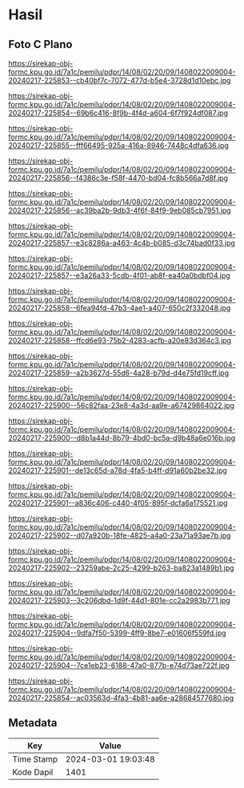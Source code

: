 # Hasil

## Foto C Plano

https://sirekap-obj-formc.kpu.go.id/7a1c/pemilu/pdpr/14/08/02/20/09/1408022009004-20240217-225853--cb40bf7c-7072-477d-b5e4-3728d1d10ebc.jpg

https://sirekap-obj-formc.kpu.go.id/7a1c/pemilu/pdpr/14/08/02/20/09/1408022009004-20240217-225854--69b6c416-8f9b-4f4d-a604-6f7f924df087.jpg

https://sirekap-obj-formc.kpu.go.id/7a1c/pemilu/pdpr/14/08/02/20/09/1408022009004-20240217-225855--fff66495-925a-416a-8946-7448c4dfa636.jpg

https://sirekap-obj-formc.kpu.go.id/7a1c/pemilu/pdpr/14/08/02/20/09/1408022009004-20240217-225856--f4386c3e-f58f-4470-bd04-fc8b566a7d8f.jpg

https://sirekap-obj-formc.kpu.go.id/7a1c/pemilu/pdpr/14/08/02/20/09/1408022009004-20240217-225856--ac39ba2b-9db3-4f6f-84f9-9eb085cb7951.jpg

https://sirekap-obj-formc.kpu.go.id/7a1c/pemilu/pdpr/14/08/02/20/09/1408022009004-20240217-225857--e3c8286a-a463-4c4b-b085-d3c74bad0f33.jpg

https://sirekap-obj-formc.kpu.go.id/7a1c/pemilu/pdpr/14/08/02/20/09/1408022009004-20240217-225857--e3a26a33-5cdb-4f01-ab8f-ea40a0bdbf04.jpg

https://sirekap-obj-formc.kpu.go.id/7a1c/pemilu/pdpr/14/08/02/20/09/1408022009004-20240217-225858--6fea94fd-47b3-4ae1-a407-650c2f332048.jpg

https://sirekap-obj-formc.kpu.go.id/7a1c/pemilu/pdpr/14/08/02/20/09/1408022009004-20240217-225858--ffcd6e93-75b2-4283-acfb-a20e83d364c3.jpg

https://sirekap-obj-formc.kpu.go.id/7a1c/pemilu/pdpr/14/08/02/20/09/1408022009004-20240217-225859--a2b3627d-55d6-4a28-b79d-d4e75fd19cff.jpg

https://sirekap-obj-formc.kpu.go.id/7a1c/pemilu/pdpr/14/08/02/20/09/1408022009004-20240217-225900--56c82faa-23e8-4a3d-aa9e-a67429864022.jpg

https://sirekap-obj-formc.kpu.go.id/7a1c/pemilu/pdpr/14/08/02/20/09/1408022009004-20240217-225900--d8b1a44d-8b79-4bd0-bc5a-d9b48a6e016b.jpg

https://sirekap-obj-formc.kpu.go.id/7a1c/pemilu/pdpr/14/08/02/20/09/1408022009004-20240217-225901--de13c65d-a78d-4fa5-b4ff-d91a60b2be32.jpg

https://sirekap-obj-formc.kpu.go.id/7a1c/pemilu/pdpr/14/08/02/20/09/1408022009004-20240217-225901--a836c406-c440-4f05-895f-dcfa6a175521.jpg

https://sirekap-obj-formc.kpu.go.id/7a1c/pemilu/pdpr/14/08/02/20/09/1408022009004-20240217-225902--d07a920b-18fe-4825-a4a0-23a71a93ae7b.jpg

https://sirekap-obj-formc.kpu.go.id/7a1c/pemilu/pdpr/14/08/02/20/09/1408022009004-20240217-225902--23259abe-2c25-4299-b263-ba823a1489b1.jpg

https://sirekap-obj-formc.kpu.go.id/7a1c/pemilu/pdpr/14/08/02/20/09/1408022009004-20240217-225903--3c206dbd-1d9f-44d1-801e-cc2a2983b771.jpg

https://sirekap-obj-formc.kpu.go.id/7a1c/pemilu/pdpr/14/08/02/20/09/1408022009004-20240217-225904--9dfa7f50-5399-4ff9-8be7-e01606f559fd.jpg

https://sirekap-obj-formc.kpu.go.id/7a1c/pemilu/pdpr/14/08/02/20/09/1408022009004-20240217-225904--7ce1eb23-6188-47a0-877b-e74d73ae722f.jpg

https://sirekap-obj-formc.kpu.go.id/7a1c/pemilu/pdpr/14/08/02/20/09/1408022009004-20240217-225854--ac03563d-4fa3-4b81-aa6e-a28684577680.jpg


## Metadata

| Key        | Value               |
| ---------- | ------------------- |
| Time Stamp | 2024-03-01 19:03:48 |
| Kode Dapil | 1401                |



